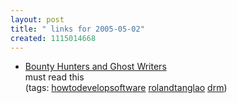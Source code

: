 ```yaml
---
layout: post
title: " links for 2005-05-02"
created: 1115014668
---
```

<ul class="delicious">
	<li>
		<div class="delicious-link"><a href="http://www.greglondon.com/bountyhunters/bountyhunters.htm">Bounty Hunters and Ghost Writers</a></div>
		<div class="delicious-extended">must read this</div>
		<div class="delicious-tags">(tags: <a href="http://del.icio.us/rtanglao/howtodevelopsoftware">howtodevelopsoftware</a> <a href="http://del.icio.us/rtanglao/rolandtanglao">rolandtanglao</a> <a href="http://del.icio.us/rtanglao/drm">drm</a>)</div>
	</li>
</ul>


